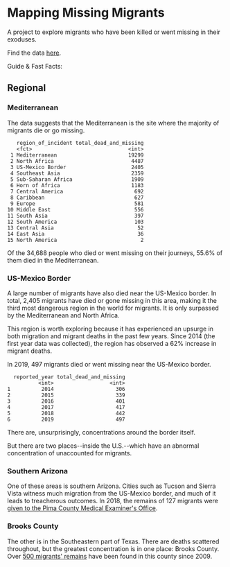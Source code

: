 # Mapping Missing Migrants

A project to explore migrants who have been killed or went missing in their exoduses.

Find the data [here](https://missingmigrants.iom.int/global-figures/all/csv?eid=2360&token=GtsEDqi6lvfhaRbBnDiua9r9Tu63CotCVpGNaDwhL-U&return-url=/).

Guide & Fast Facts:

## Regional

### Mediterranean 

The data suggests that the Mediterranean is the site where the majority of migrants die or go missing. 

```
   region_of_incident total_dead_and_missing
   <fct>                               <int>
 1 Mediterranean                       19299
 2 North Africa                         4487
 3 US-Mexico Border                     2405
 4 Southeast Asia                       2359
 5 Sub-Saharan Africa                   1909
 6 Horn of Africa                       1183
 7 Central America                       692
 8 Caribbean                             627
 9 Europe                                581
10 Middle East                           556
11 South Asia                            397
12 South America                         103
13 Central Asia                           52
14 East Asia                              36
15 North America                           2
```

Of the 34,688 people who died or went missing on their journeys, 55.6% of them died in the Mediterranean.

### US-Mexico Border

A large number of migrants have also died near the US-Mexico border. In total, 2,405 migrants have died or gone missing in this area, making it the third most dangerous region in the world for migrants. It is only surpassed by the Mediterranean and North Africa.

This region is worth exploring because it has experienced an upsurge in both migration and migrant deaths in the past few years. Since 2014 (the first year data was collected), the region has observed a 62% increase in migrant deaths. 

In 2019, 497 migrants died or went missing near the US-Mexico border.

```
  reported_year total_dead_and_missing
          <int>                  <int>
1          2014                    306
2          2015                    339
3          2016                    401
4          2017                    417
5          2018                    442
6          2019                    497
```

There are, unsurprisingly, concentrations around the border itself. 

But there are two places--inside the U.S.--which have an abnormal concentration of unaccounted for migrants.  

### Southern Arizona

One of these areas is southern Arizona. Cities such as Tucson and Sierra Vista witness much migration from the US-Mexico border, and much of it leads to treacherous outcomes. In 2018, the remains of 127 migrants were <a target = '_blank' href = "https://www.azcentral.com/story/news/politics/border-issues/2019/01/16/remains-127-dead-migrants-recovered-southern-arizona-2018/2575080002/">given to the Pima County Medical Examiner's Office</a>.

### Brooks County

The other is in the Southeastern part of Texas. There are deaths scattered throughout, but the greatest concentration is in one place: Brooks County. Over <a target = '_blank' href = 'https://www.nytimes.com/interactive/2017/05/04/us/texas-border-migrants-dead-bodies.html'>500 migrants' remains</a> have been found in this county since 2009.